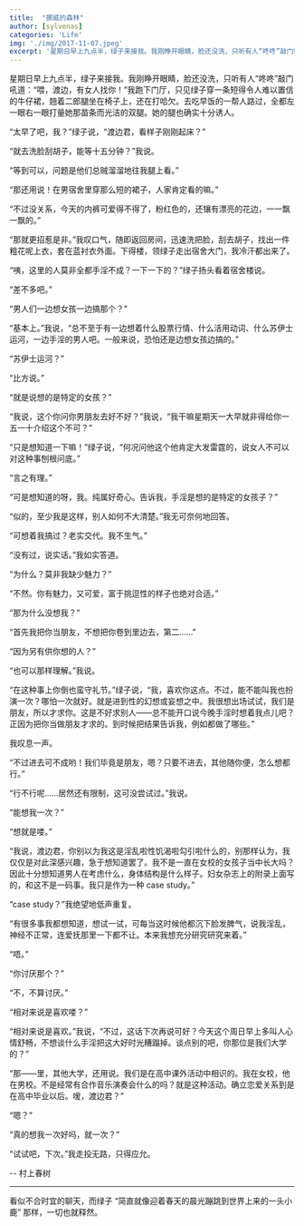 ```yaml
---
title:  "挪威的森林"
author: [sylvenas]
categories: 'Life'
img: './img/2017-11-07.jpeg'
excerpt: '星期日早上九点半，绿子来接我。我刚睁开眼睛，脸还没洗，只听有人“咚咚”敲门吼道：“喂，渡边，有女人找你！”我跑下门厅，只见绿子穿一条短得令人难以置信的牛仔裙...'
---
```


星期日早上九点半，绿子来接我。我刚睁开眼睛，脸还没洗，只听有人“咚咚”敲门吼道：“喂，渡边，有女人找你！”我跑下门厅，只见绿子穿一条短得令人难以置信的牛仔裙，翘着二郎腿坐在椅子上，还在打哈欠。去吃早饭的一帮人路过，全都左一眼右一眼打量她那苗条而光洁的双腿。她的腿也确实十分诱人。    

“太早了吧，我？”绿子说，“渡边君，看样子刚刚起床？”    

“就去洗脸刮胡子，能等十五分钟？”我说。    

“等到可以，问题是他们总贼溜溜地往我腿上看。”    

“那还用说！在男宿舍里穿那么短的裙子，人家肯定看的嘛。”    

“不过没关系，今天的内裤可爱得不得了，粉红色的，还镶有漂亮的花边，一一飘一飘的。”     

“那就更招惹是非。”我叹口气，随即返回房间，迅速洗把脸，刮去胡子，找出一件粗花呢上衣，套在蓝衬衣外面。下得楼，领绿子走出宿舍大门，我冷汗都出来了。    

“咦，这里的人莫非全都手淫不成？一下一下的？”绿子扬头看着宿舍楼说。    

“差不多吧。”    

“男人们一边想女孩一边搞那个？”    

“基本上。”我说，“总不至于有一边想着什么股票行情、什么活用动词、什么苏伊士运河，一边手淫的男人吧。一般来说，恐怕还是边想女孩边搞的。”   

“苏伊士运河？”    

“比方说。”    

“就是说想的是特定的女孩？”    

“我说，这个你问你男朋友去好不好？”我说，“我干嘛星期天一大早就非得给你一五一十介绍这个不可？”    

“只是想知道一下嘛！”绿子说，“何况问他这个他肯定大发雷霆的，说女人不可以对这种事刨根问底。”    

“言之有理。”   

“可是想知道的呀，我。纯属好奇心。告诉我，手淫是想的是特定的女孩子？”    

“似的，至少我是这样，别人如何不大清楚。”我无可奈何地回答。    

“可想着我搞过？老实交代。我不生气。”    

“没有过，说实话。”我如实答道。    

“为什么？莫非我缺少魅力？”    

“不然。你有魅力，又可爱，富于挑逗性的样子也绝对合适。”     

“那为什么没想我？”    

“首先我把你当朋友，不想把你卷到里边去，第二……”     

“因为另有供你想的人？”     

“也可以那样理解。”我说。    

“在这种事上你倒也蛮守礼节。”绿子说，“我，喜欢你这点。不过，能不能叫我也扮演一次？哪怕一次就好。就是进到性的幻想或妄想之中。我很想出场试试，我们是朋友，所以才求你。这是不好求别人——总不能开口说今晚手淫时想着我点儿吧？正因为把你当做朋友才求的。到时候把结果告诉我，例如都做了哪些。”    

我叹息一声。   

“不过进去可不成哟！我们毕竟是朋友，嗯？只要不进去，其他随你便，怎么想都行。”     

“行不行呢……居然还有限制，这可没尝试过。”我说。    

“能想我一次？”     

“想就是喽。”     

“我说，渡边君，你别以为我这是淫乱啦性饥渴啦勾引啦什么的，别那样认为，我仅仅是对此深感兴趣，急于想知道罢了。我不是一直在女校的女孩子当中长大吗？因此十分想知道男人在考虑什么，身体结构是什么样子。妇女杂志上的附录上面写的，和这不是一码事。我只是作为一种 case study。”     

“case study？”我绝望地低声重复。    

“有很多事我都想知道，想试一试，可每当这时候他都沉下脸发脾气，说我淫乱，神经不正常，连爱抚那里一下都不让。本来我想充分研究研究来着。”     

“唔。”     

“你讨厌那个？”    

“不，不算讨厌。”    

“相对来说是喜欢喽？”     

“相对来说是喜欢。”我说，“不过，这话下次再说可好？今天这个周日早上多叫人心情舒畅，不想谈什么手淫把这大好时光糟蹋掉。谈点别的吧，你那位是我们大学的？”     

“那——里，其他大学，还用说。我们是在高中课外活动中相识的。我在女校，他在男校。不是经常有合作音乐演奏会什么的吗？就是这种活动。确立恋爱关系到是在高中毕业以后。嗳，渡边君？”     

“嗯？”    

“真的想我一次好吗，就一次？”     

“试试吧，下次。”我走投无路，只得应允。        

-- 村上春树

---

看似不合时宜的聊天，而绿子 “简直就像迎着春天的晨光蹦跳到世界上来的一头小鹿” 那样，一切也就释然。